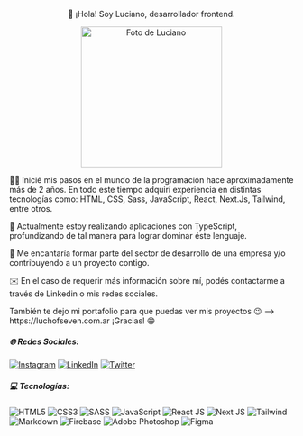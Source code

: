 <p align="center">👋 ¡Hola! Soy Luciano, desarrollador frontend.</p>

<p align="center">
  
  <img src="https://luchofseven.com.ar/me.webp" alt="Foto de Luciano" width="250px" height="auto">
</p>

<p>
    🧑‍💻 Inicié mis pasos en el mundo de la programación hace aproximadamente más de 2 años. En todo este tiempo adquirí experiencia en distintas tecnologías como: HTML, CSS, Sass, JavaScript, React, Next.Js, Tailwind, entre otros.
</p>
<p>
    🚀 Actualmente estoy realizando aplicaciones con TypeScript, profundizando de tal manera para lograr dominar éste lenguaje.
</p>
<p>
    🎯 Me encantaría formar parte del sector de desarrollo de una empresa y/o contribuyendo a un proyecto contigo.
</p>
<p>
    ✉️ En el caso de requerir más información sobre mí, podés contactarme a través de Linkedin o mis redes sociales.
</p>
<p>
    También te dejo mi portafolio para que puedas ver mis proyectos 😉 --> https://luchofseven.com.ar
    ¡Gracias! 😁
</p>

##### 🌐 Redes Sociales:
[![Instagram](https://img.shields.io/badge/Instagram-%23E4405F.svg?logo=Instagram&logoColor=white)](https://instagram.com/luchofseven) [![LinkedIn](https://img.shields.io/badge/LinkedIn-%230077B5.svg?logo=linkedin&logoColor=white)](https://linkedin.com/in/luchofseven) [![Twitter](https://img.shields.io/badge/Twitter-%231DA1F2.svg?logo=Twitter&logoColor=white)](https://twitter.com/luchofseven) 

##### 💻 Tecnologías:
![HTML5](https://img.shields.io/badge/html5-%23E34F26.svg?style=for-the-badge&logo=html5&logoColor=white) ![CSS3](https://img.shields.io/badge/css3-%231572B6.svg?style=for-the-badge&logo=css3&logoColor=white) ![SASS](https://img.shields.io/badge/SASS-hotpink.svg?style=for-the-badge&logo=SASS&logoColor=white) ![JavaScript](https://img.shields.io/badge/javascript-%23323330.svg?style=for-the-badge&logo=javascript&logoColor=%23F7DF1E) ![React JS](https://img.shields.io/badge/react-%2320232a.svg?style=for-the-badge&logo=react&logoColor=%2361DAFB) ![Next JS](https://img.shields.io/badge/Next-black?style=for-the-badge&logo=next.js&logoColor=white) ![Tailwind](https://img.shields.io/badge/tailwindcss-%2338B2AC.svg?style=for-the-badge&logo=tailwind-css&logoColor=white) ![Markdown](https://img.shields.io/badge/markdown-%23000000.svg?style=for-the-badge&logo=markdown&logoColor=white) ![Firebase](https://img.shields.io/badge/firebase-%23039BE5.svg?style=for-the-badge&logo=firebase) ![Adobe Photoshop](https://img.shields.io/badge/adobephotoshop-%2331A8FF.svg?style=for-the-badge&logo=adobephotoshop&logoColor=white) 	![Figma](https://img.shields.io/badge/figma-%23F24E1E.svg?style=for-the-badge&logo=figma&logoColor=white)


